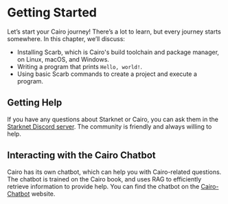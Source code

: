 # Getting Started

Let’s start your Cairo journey! There’s a lot to learn, but every journey starts somewhere. In this chapter, we’ll discuss:

- Installing Scarb, which is Cairo's build toolchain and package manager, on Linux, macOS, and Windows.
- Writing a program that prints `Hello, world!`.
- Using basic Scarb commands to create a project and execute a program.

## Getting Help

If you have any questions about Starknet or Cairo, you can ask them in the [Starknet Discord server][discord]. The community is friendly and always willing to help.

[discord]: https://discord.gg/starknet-community

## Interacting with the Cairo Chatbot

Cairo has its own chatbot, which can help you with Cairo-related questions. The chatbot is trained on the Cairo book, and uses RAG to efficiently retrieve information to provide help. You can find the chatbot on the [Cairo-Chatbot][cairo gpt] website.

[cairo gpt]: https://cairo-chatbot.vercel.app/